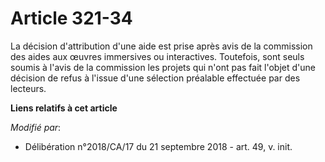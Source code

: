 # Article 321-34

La décision d'attribution d'une aide est prise après avis de la commission des aides aux œuvres immersives ou interactives.
Toutefois, sont seuls soumis à l'avis de la commission les projets qui n'ont pas fait l'objet d'une décision de refus à
l'issue d'une sélection préalable effectuée par des lecteurs.

**Liens relatifs à cet article**

_Modifié par_:

  - Délibération n°2018/CA/17 du 21 septembre 2018 - art. 49, v. init.
